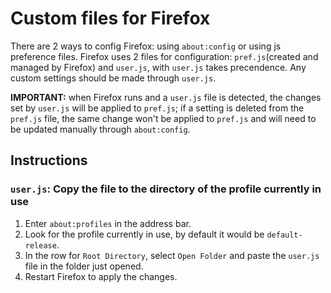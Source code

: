 # Custom files for Firefox
There are 2 ways to config Firefox: using `about:config` or using js preference files.
Firefox uses 2 files for configuration: `pref.js`(created and managed by Firefox) and `user.js`, with `user.js` takes precendence. Any custom settings should be made through `user.js`.

**IMPORTANT:** when Firefox runs and a `user.js` file is detected, the changes set by `user.js` will be applied to `pref.js`; if a setting is deleted from the `pref.js` file, the same change won't be applied to `pref.js` and will need to be updated manually through `about:config`.

## Instructions
### `user.js`: Copy the file to the directory of the profile currently in use
1. Enter `about:profiles` in the address bar.
2. Look for the profile currently in use, by default it would be `default-release`.
3. In the row for `Root Directory`, select `Open Folder` and paste the `user.js` file in the folder just opened.
4. Restart Firefox to apply the changes.
